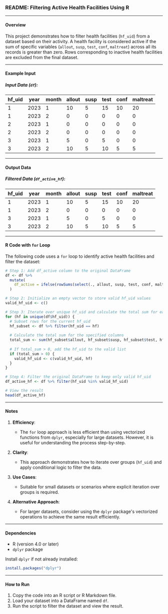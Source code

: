 ### README: Filtering Active Health Facilities Using R

---

#### Overview

This project demonstrates how to filter health facilities (`hf_uid`) from a dataset based on their activity. A health facility is considered active if the sum of specific variables (`allout`, `susp`, `test`, `conf`, `maltreat`) across all its records is greater than zero. Rows corresponding to inactive health facilities are excluded from the final dataset.

---

#### Example Input

##### Input Data (`df`):
| hf_uid | year | month | allout | susp | test | conf | maltreat |
|--------|------|-------|--------|------|------|------|----------|
| 1      | 2023 | 1     | 10     | 5    | 15   | 10   | 20       |
| 1      | 2023 | 2     | 0      | 0    | 0    | 0    | 0        |
| 2      | 2023 | 1     | 0      | 0    | 0    | 0    | 0        |
| 2      | 2023 | 2     | 0      | 0    | 0    | 0    | 0        |
| 3      | 2023 | 1     | 5      | 0    | 5    | 0    | 0        |
| 3      | 2023 | 2     | 10     | 5    | 10   | 5    | 5        |

---

#### Output Data

##### Filtered Data (`df_active_hf`):
| hf_uid | year | month | allout | susp | test | conf | maltreat |
|--------|------|-------|--------|------|------|------|----------|
| 1      | 2023 | 1     | 10     | 5    | 15   | 10   | 20       |
| 1      | 2023 | 2     | 0      | 0    | 0    | 0    | 0        |
| 3      | 2023 | 1     | 5      | 0    | 5    | 0    | 0        |
| 3      | 2023 | 2     | 10     | 5    | 10   | 5    | 5        |

---

#### R Code with `for` Loop

The following code uses a `for` loop to identify active health facilities and filter the dataset:

```R
# Step 1: Add df_active column to the original DataFrame
df <- df %>%
  mutate(
    df_active = ifelse(rowSums(select(., allout, susp, test, conf, maltreat), na.rm = TRUE) > 0, 1, 0)
  )

# Step 2: Initialize an empty vector to store valid hf_uid values
valid_hf_uid <- c()

# Step 3: Iterate over unique hf_uid and calculate the total sum for each
for (hf in unique(df$hf_uid)) {
  # Subset rows for the current hf_uid
  hf_subset <- df %>% filter(hf_uid == hf)
  
  # Calculate the total sum for the specified columns
  total_sum <- sum(hf_subset$allout, hf_subset$susp, hf_subset$test, hf_subset$conf, hf_subset$maltreat, na.rm = TRUE)
  
  # If total_sum > 0, add the hf_uid to the valid list
  if (total_sum > 0) {
    valid_hf_uid <- c(valid_hf_uid, hf)
  }
}

# Step 4: Filter the original DataFrame to keep only valid hf_uid
df_active_hf <- df %>% filter(hf_uid %in% valid_hf_uid)

# View the result
head(df_active_hf)
```

---

#### Notes

1. **Efficiency**:
   - The `for` loop approach is less efficient than using vectorized functions from `dplyr`, especially for large datasets. However, it is useful for understanding the process step-by-step.

2. **Clarity**:
   - This approach demonstrates how to iterate over groups (`hf_uid`) and apply conditional logic to filter the data.

3. **Use Cases**:
   - Suitable for small datasets or scenarios where explicit iteration over groups is required.

4. **Alternative Approach**:
   - For larger datasets, consider using the `dplyr` package's vectorized operations to achieve the same result efficiently.

---

#### Dependencies

- R (version 4.0 or later)
- `dplyr` package

Install `dplyr` if not already installed:

```R
install.packages("dplyr")
```

---

#### How to Run

1. Copy the code into an R script or R Markdown file.
2. Load your dataset into a DataFrame named `df`.
3. Run the script to filter the dataset and view the result.

